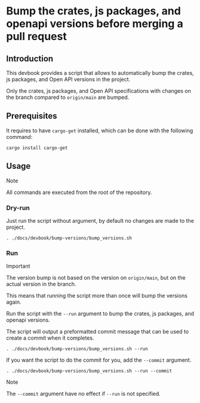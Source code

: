 # Bump the crates, js packages, and openapi versions before merging a pull request

## Introduction

This devbook provides a script that allows to automatically bump the crates, js packages, and Open API versions in the project.

Only the crates, js packages, and Open API specifications with changes on the branch compared to `origin/main` are bumped.

## Prerequisites

It requires to have `cargo-get` installed, which can be done with the following command:

```
cargo install cargo-get
```

## Usage

> [!NOTE]
> All commands are executed from the root of the repository.

### Dry-run

Just run the script without argument, by default no changes are made to the project.

```shell
. ./docs/devbook/bump-versions/bump_versions.sh
```

### Run

> [!IMPORTANT]
> The version bump is not based on the version on `origin/main`, but on the actual version in the branch.
>
> This means that running the script more than once will bump the versions again.

Run the script with the `--run` argument to bump the crates, js packages, and openapi versions.

The script will output a preformatted commit message that can be used to create a commit when it completes.

```shell
. ./docs/devbook/bump-versions/bump_versions.sh --run
```

If you want the script to do the commit for you, add the `--commit` argument.

```shell
. ./docs/devbook/bump-versions/bump_versions.sh --run --commit
```

> [!NOTE]
> The `--commit` argument have no effect if `--run` is not specified.
